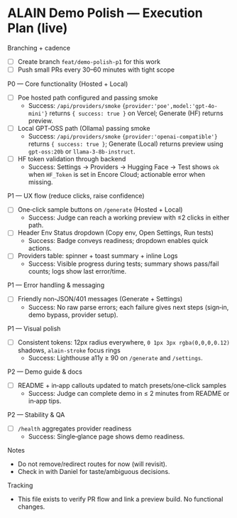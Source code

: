 # ALAIN Demo Polish — Execution Plan (live)

Branching + cadence
- [ ] Create branch `feat/demo-polish-p1` for this work
- [ ] Push small PRs every 30–60 minutes with tight scope

P0 — Core functionality (Hosted + Local)
- [ ] Poe hosted path configured and passing smoke
  - Success: `/api/providers/smoke` `{provider:'poe',model:'gpt-4o-mini'}` returns `{ success: true }` on Vercel; Generate (HF) returns preview.
- [ ] Local GPT‑OSS path (Ollama) passing smoke
  - Success: `/api/providers/smoke` `{provider:'openai-compatible'}` returns `{ success: true }`; Generate (Local) returns preview using `gpt-oss:20b` or `llama-3-8b-instruct`.
- [ ] HF token validation through backend
  - Success: Settings → Providers → Hugging Face → Test shows `ok` when `HF_Token` is set in Encore Cloud; actionable error when missing.

P1 — UX flow (reduce clicks, raise confidence)
- [ ] One‑click sample buttons on `/generate` (Hosted + Local)
  - Success: Judge can reach a working preview with ≤2 clicks in either path.
- [ ] Header Env Status dropdown (Copy env, Open Settings, Run tests)
  - Success: Badge conveys readiness; dropdown enables quick actions.
- [ ] Providers table: spinner + toast summary + inline Logs
  - Success: Visible progress during tests; summary shows pass/fail counts; logs show last error/time.

P1 — Error handling & messaging
- [ ] Friendly non‑JSON/401 messages (Generate + Settings)
  - Success: No raw parse errors; each failure gives next steps (sign‑in, demo bypass, provider setup).

P1 — Visual polish
- [ ] Consistent tokens: 12px radius everywhere, `0 1px 3px rgba(0,0,0,0.12)` shadows, `alain-stroke` focus rings
  - Success: Lighthouse a11y ≥ 90 on `/generate` and `/settings`.

P2 — Demo guide & docs
- [ ] README + in‑app callouts updated to match presets/one‑click samples
  - Success: Judge can complete demo in ≤ 2 minutes from README or in‑app tips.

P2 — Stability & QA
- [ ] `/health` aggregates provider readiness
  - Success: Single‑glance page shows demo readiness.

Notes
- Do not remove/redirect routes for now (will revisit).
- Check in with Daniel for taste/ambiguous decisions.

Tracking
- This file exists to verify PR flow and link a preview build. No functional changes.
